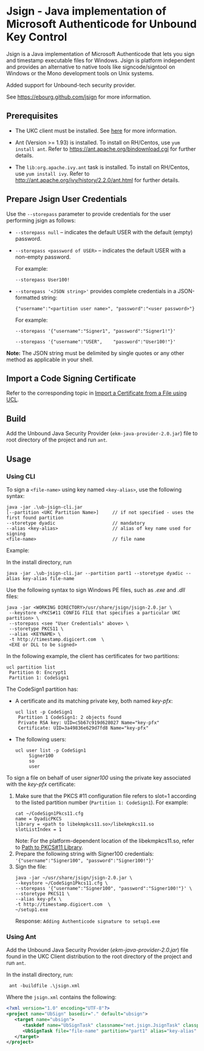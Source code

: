 Jsign - Java implementation of Microsoft Authenticode for Unbound Key Control
=============================================================================

Jsign is a Java implementation of Microsoft Authenticode that lets you sign
and timestamp executable files for Windows. Jsign is platform independent and
provides an alternative to native tools like signcode/signtool on Windows
or the Mono development tools on Unix systems.

Added support for Unbound-tech security provider.

See https://ebourg.github.com/jsign for more information.

## Prerequisites
* The UKC client must be installed. See [here](https://www.unboundtech.com/docs/UKC/UKC_User_Guide/HTML/Content/Products/UKC-EKM/UKC_User_Guide/Installation/ClientInstallation.html#h2_1) for more information.

* Ant (Version >= 1.93) is installed. 
To install on RH/Centos, use `yum install ant`.
Refer to https://ant.apache.org/bindownload.cgi for further details.

* The `lib:org.apache.ivy.ant` task is installed. 
To install on RH/Centos, use `yum install ivy`.
Refer to http://ant.apache.org/ivy/history/2.2.0/ant.html for further details.

## Prepare Jsign User Credentials
Use the `--storepass` parameter to provide credentials for the user performing jsign as follows:
* `--storepass null` – indicates the default USER with the default (empty) password.
* `--storepass <password of USER>` – indicates the default USER with a non-empty password.

    For example:

    `--storepass User100!`

* `--storepass '<JSON string>'` provides complete credentials in a JSON-formatted string:

     `{"username":"<partition user name>", "password":"<user password>"}`
 
    For example:

    `--storepass '{"username":"Signer1", "password":"Signer1!"}'`

    `--storepass '{"username":"USER",    "password":"User100!"}'`

**Note:** The JSON string must be delimited by single quotes or any other method as applicable in your shell.

## Import a Code Signing Certificate
Refer to the corresponding topic in [Import a Certificate from a File using UCL](https://www.unboundtech.com/docs/UKC/UKC_Code_Signing_IG/HTML/Content/Products/UKC-EKM/UKC_Code_Signing_IG/SigningCertificates.htm#h3_3).


## Build
Add the Unbound Java Security Provider (`ekm-java-provider-2.0.jar`) file to root directory of the project and run `ant`.

## Usage

### Using CLI 

To sign a `<file-name>` using key named `<key-alias>`, use the following syntax:

```
java -jar .\ub-jsign-cli.jar 
[--partition <UKC Partition Name>]     // if not specified - uses the first found partition
--storetype dyadic                     // mandatory
--alias <key-alias>                    // alias of key name used for signing 
<file-name>                            // file name                     
```

Example:

In the install directory, run

```
java -jar .\ub-jsign-cli.jar --partition part1 --storetype dyadic --alias key-alias file-name
```

Use the following syntax to sign Windows PE files, such as *.exe* and *.dll* files:

```
java -jar <WORKING DIRECTORY>/usr/share/jsign/jsign-2.0.jar \
 --keystore <PKCS#11 CONFIG FILE that specifies a particular UKC partition> \
 --storepass <see "User Credentials" above> \
 --storetype PKCS11 \
 --alias <KEYNAME> \
 -t http://timestamp.digicert.com  \
 <EXE or DLL to be signed>
```

In the following example, the client has certificates for two partitions:
```
ucl partition list
 Partition 0: Encrypt1
 Partition 1: CodeSign1
```

The CodeSign1 partition has:

* A certificate and its matching private key, both named *key-pfx*: 
    ```
    ucl list -p CodeSign1
     Partition 1 CodeSign1: 2 objects found
     Private RSA key: UID=c5b67c919d628027 Name="key-pfx"
     Certificate: UID=3a49836e629d7fd8 Name="key-pfx"
    ```
* The following users: 
    ```
    ucl user list -p CodeSign1
         Signer100
         so
         user
    ```

To sign a file on behalf of user *signer100* using the private key associated with the *key-pfx* certificate:

1. Make sure that the PKCS #11 configuration file refers to slot=1 according to the listed partition number (`Partition 1: CodeSign1`). For example: 
    ```
    cat ~/CodeSign1Pkcs11.cfg
    name = DyadicPKCS
    library = <path to libekmpkcs11.so>/libekmpkcs11.so
    slotListIndex = 1
    ```
    Note: For the platform-dependent location of the libekmpkcs11.so, refer to [Path to PKCS#11 Library](https://www.unboundtech.com/docs/UKC/UKC_Integration_Guide/HTML/Content/Products/UKC-EKM/UKC_Integration_Guide/FrontMatter/Integration_with_UKC.htm#PKCS).
2. Prepare the following string with Signer100 credentials: 
    `'{"username":"Signer100", "password":"Signer100!"}'`
3. Sign the file: 
    ```
    java -jar ~/usr/share/jsign/jsign-2.0.jar \
    --keystore ~/CodeSign1Pkcs11.cfg \
    --storepass '{"username":"Signer100", "password":"Signer100!"}' \
    --storetype PKCS11 \
    --alias key-pfx \
    -t http://timestamp.digicert.com  \
    ~/setup1.exe
    ```
   Response:
   `Adding Authenticode signature to setup1.exe`



### Using Ant

Add the Unbound Java Security Provider (*ekm-java-provider-2.0.jar*) file found in the UKC Client distribution to the root directory of the project and run `ant`.

In the install directory, run:

```
 ant -buildfile .\jsign.xml
```
Where the `jsign.xml` contains the following:

```xml
<?xml version="1.0" encoding="UTF-8"?>
<project name="UbSign" basedir="." default="ubsign">
   <target name="ubsign">
      <taskdef name="UbSignTask" classname="net.jsign.JsignTask" classpath="ub-jsign-ant.jar" />
      <UbSignTask file="file-name" partition="part1" alias="key-alias" storetype="dyadic" />
   </target>
</project>
```

